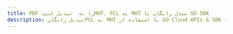 ---title: PDF را به  تبدیل کنیدMHT، PCL به MHT مبدل رایگان یا GO SDKdescription: تبدیل رایگانPCL به MHT با استفاده از GO Cloud APIs & SDK همچنین اسناد PDF را در Cloud ایجاد، ویرایش و رندر کنید.---